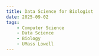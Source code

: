 ```yaml
---
title: Data Science for Biologist
date: 2025-09-02
tags: 
    - Computer Science
    - Data Science
    - Biology
    - UMass Lowell
---
```


